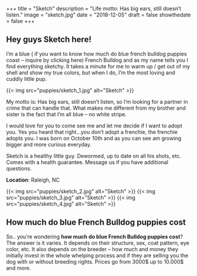 +++
  title = "Sketch"
  description = "Life motto: Has big ears, still doesn’t listen."
  image = "sketch.jpg"
  date = "2018-12-05"
  draft = false
  showthedate = false
+++

## Hey guys Sketch here!
I’m a blue ( if you want to know how much do blue french bulldog puppies coast – inquire by clicking here) French Bulldog and as my name tells you I find everything sketchy. It takes a minute for me to warm up / get out of my shell and show my true colors, but when I do, I’m the most loving and cuddly little pup.

{{< img src="puppies/sketch_1.jpg" alt="Sketch" >}}

My motto is: Has big ears, still doesn’t listen, so I’m looking for a partner in crime that can handle that. What makes me different from my brother and sister is the fact that I’m all blue – no white stripe.

I would love for you to come see me and let me decide if I want to adopt you. Yes you heard that right…you don’t adopt a frenchie, the frenchie adopts you. I was born on October 10th and as you can see am growing bigger and more curious everyday.

Sketch is a healthy little guy. Dewormed, up to date on all his shots, etc. Comes with a health guarantee. Message us if you have additional questions.

**Location**: Raleigh, NC

{{< img src="puppies/sketch_2.jpg" alt="Sketch" >}}
{{< img src="puppies/sketch_3.jpg" alt="Sketch" >}}
{{< img src="puppies/sketch_4.jpg" alt="Sketch" >}}

## How much do blue French Bulldog puppies cost
So.. you’re wondering **how much do blue French Bulldog puppies cost**? The answer is it varies. It depends on their structure, sex, coat pattern, eye color, etc. It also depends on the breeder – how much and money they initially invest in the whole whelping process and if they are selling you the dog with or without breeding rights. Prices go from 3000$ up to 10.000$ and more.